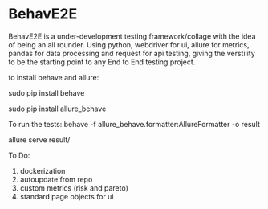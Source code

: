 # BehavE2E

BehavE2E is a under-development testing framework/collage with the idea of being an all rounder.
Using python, webdriver for ui, allure for metrics, pandas for data processing and request for api testing, giving the verstility to be the starting point to any End to End testing project.

to install behave and allure:

sudo pip install behave

sudo pip install allure_behave


To run the tests:
behave -f allure_behave.formatter:AllureFormatter -o result

allure serve result/

To Do:

1. dockerization
2. autoupdate from repo
3. custom metrics (risk and pareto)
4. standard page objects for ui
